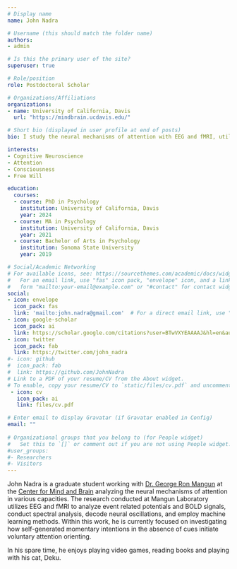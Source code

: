 ```yaml
---
# Display name
name: John Nadra

# Username (this should match the folder name)
authors:
- admin

# Is this the primary user of the site?
superuser: true

# Role/position
role: Postdoctoral Scholar

# Organizations/Affiliations
organizations:
- name: University of California, Davis
  url: "https://mindbrain.ucdavis.edu/"

# Short bio (displayed in user profile at end of posts)
bio: I study the neural mechanisms of attention with EEG and fMRI, utilizing event related potentials, spectral analysis, decoding and machine learning.

interests:
- Cognitive Neuroscience
- Attention
- Consciousness
- Free Will

education:
  courses:
  - course: PhD in Psychology
    institution: University of California, Davis
    year: 2024
  - course: MA in Psychology
    institution: University of California, Davis
    year: 2021
  - course: Bachelor of Arts in Psychology
    institution: Sonoma State University
    year: 2019

# Social/Academic Networking
# For available icons, see: https://sourcethemes.com/academic/docs/widgets/#icons
#   For an email link, use "fas" icon pack, "envelope" icon, and a link in the
#   form "mailto:your-email@example.com" or "#contact" for contact widget.
social:
- icon: envelope
  icon_pack: fas
  link: 'mailto:john.nadra@gmail.com'  # For a direct email link, use "mailto:test@example.org".
- icon: google-scholar
  icon_pack: ai
  link: https://scholar.google.com/citations?user=BTwVXYEAAAAJ&hl=en&authuser=1
- icon: twitter
  icon_pack: fab
  link: https://twitter.com/john_nadra
#- icon: github
#  icon_pack: fab
#  link: https://github.com/JohnNadra
# Link to a PDF of your resume/CV from the About widget.
# To enable, copy your resume/CV to `static/files/cv.pdf` and uncomment the lines below.  
 - icon: cv
   icon_pack: ai
   link: files/cv.pdf

# Enter email to display Gravatar (if Gravatar enabled in Config)
email: ""
  
# Organizational groups that you belong to (for People widget)
#   Set this to `[]` or comment out if you are not using People widget.  
#user_groups:
#- Researchers
#- Visitors
---
```


John Nadra is a graduate student working with [Dr. George Ron Mangun](https://mangunlab.ucdavis.edu) at the [Center for Mind and Brain](https://mindbrain.ucdavis.edu/) analyzing the neural mechanisms of attention in various capacities. The research conducted at Mangun Laboratory utilizes EEG and fMRI to analyze event related potentials and BOLD signals, conduct spectral analysis, decode neural oscillations, and employ machine learning methods. Within this work, he is currently focused on investigating how self-generated momentary intentions in the absence of cues initiate voluntary attention orienting.

In his spare time, he enjoys playing video games, reading books and playing with his cat, Deku.
